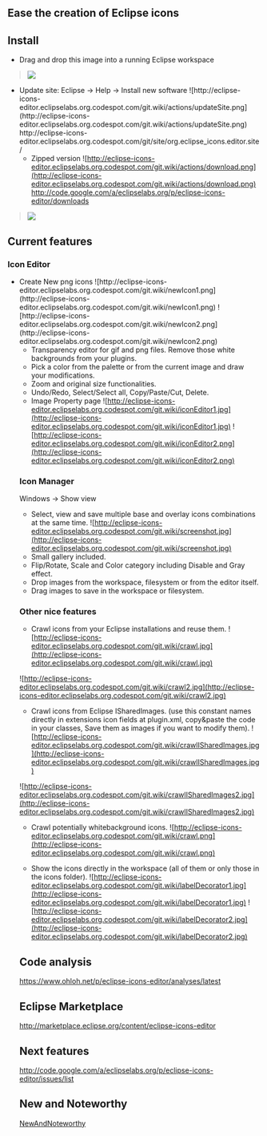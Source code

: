 ## Ease the creation of Eclipse icons ##

## Install ##
  * Drag and drop this image into a running Eclipse workspace
<a href='http://marketplace.eclipse.org/marketplace-client-intro?mpc_install=322221' title='Drag and drop into a running Eclipse Indigo workspace to install Eclipse Icons Editor'>
</li></ul><blockquote><img src='http://marketplace.eclipse.org/misc/installbutton.png' />
</a></blockquote>

<ul><li>Update site: Eclipse -> Help -> Install new software
![http://eclipse-icons-editor.eclipselabs.org.codespot.com/git.wiki/actions/updateSite.png](http://eclipse-icons-editor.eclipselabs.org.codespot.com/git.wiki/actions/updateSite.png)
http://eclipse-icons-editor.eclipselabs.org.codespot.com/git/site/org.eclipse_icons.editor.site/

  * Zipped version
![http://eclipse-icons-editor.eclipselabs.org.codespot.com/git.wiki/actions/download.png](http://eclipse-icons-editor.eclipselabs.org.codespot.com/git.wiki/actions/download.png)
http://code.google.com/a/eclipselabs.org/p/eclipse-icons-editor/downloads

<a href='https://www.paypal.com/cgi-bin/webscr?cmd=_s-xclick&hosted_button_id=X7NSN9GLUBLDJ' title='PayPal Donate'>
</li></ul><blockquote><img src='https://www.paypalobjects.com/en_US/i/btn/btn_donate_SM.gif' />
</a></blockquote>


<h2>Current features</h2>
<h3>Icon Editor</h3>
<ul><li>Create New png icons
![http://eclipse-icons-editor.eclipselabs.org.codespot.com/git.wiki/newIcon1.png](http://eclipse-icons-editor.eclipselabs.org.codespot.com/git.wiki/newIcon1.png)
![http://eclipse-icons-editor.eclipselabs.org.codespot.com/git.wiki/newIcon2.png](http://eclipse-icons-editor.eclipselabs.org.codespot.com/git.wiki/newIcon2.png)

  * Transparency editor for gif and png files. Remove those white backgrounds from your plugins.
  * Pick a color from the palette or from the current image and draw your modifications.
  * Zoom and original size functionalities.
  * Undo/Redo, Select/Select all, Copy/Paste/Cut, Delete.
  * Image Property page
![http://eclipse-icons-editor.eclipselabs.org.codespot.com/git.wiki/iconEditor1.jpg](http://eclipse-icons-editor.eclipselabs.org.codespot.com/git.wiki/iconEditor1.jpg)
![http://eclipse-icons-editor.eclipselabs.org.codespot.com/git.wiki/iconEditor2.png](http://eclipse-icons-editor.eclipselabs.org.codespot.com/git.wiki/iconEditor2.png)

### Icon Manager ###
Windows -> Show view
  * Select, view and save multiple base and overlay icons combinations at the same time.
![http://eclipse-icons-editor.eclipselabs.org.codespot.com/git.wiki/screenshot.jpg](http://eclipse-icons-editor.eclipselabs.org.codespot.com/git.wiki/screenshot.jpg)
  * Small gallery included.
  * Flip/Rotate, Scale and Color category including Disable and Gray effect.
  * Drop images from the workspace, filesystem or from the editor itself.
  * Drag images to save in the workspace or filesystem.

### Other nice features ###
  * Crawl icons from your Eclipse installations and reuse them.
![http://eclipse-icons-editor.eclipselabs.org.codespot.com/git.wiki/crawl.jpg](http://eclipse-icons-editor.eclipselabs.org.codespot.com/git.wiki/crawl.jpg)

![http://eclipse-icons-editor.eclipselabs.org.codespot.com/git.wiki/crawl2.jpg](http://eclipse-icons-editor.eclipselabs.org.codespot.com/git.wiki/crawl2.jpg)
  * Crawl icons from Eclipse ISharedImages. (use this constant names directly in extensions icon fields at plugin.xml, copy&paste the code in your classes, Save them as images if you want to modify them).
![http://eclipse-icons-editor.eclipselabs.org.codespot.com/git.wiki/crawlISharedImages.jpg](http://eclipse-icons-editor.eclipselabs.org.codespot.com/git.wiki/crawlISharedImages.jpg)

![http://eclipse-icons-editor.eclipselabs.org.codespot.com/git.wiki/crawlISharedImages2.jpg](http://eclipse-icons-editor.eclipselabs.org.codespot.com/git.wiki/crawlISharedImages2.jpg)

  * Crawl potentially whitebackground icons.
![http://eclipse-icons-editor.eclipselabs.org.codespot.com/git.wiki/crawl.png](http://eclipse-icons-editor.eclipselabs.org.codespot.com/git.wiki/crawl.png)

  * Show the icons directly in the workspace (all of them or only those in the icons folder).
![http://eclipse-icons-editor.eclipselabs.org.codespot.com/git.wiki/labelDecorator1.jpg](http://eclipse-icons-editor.eclipselabs.org.codespot.com/git.wiki/labelDecorator1.jpg)
![http://eclipse-icons-editor.eclipselabs.org.codespot.com/git.wiki/labelDecorator2.jpg](http://eclipse-icons-editor.eclipselabs.org.codespot.com/git.wiki/labelDecorator2.jpg)


## Code analysis ##
https://www.ohloh.net/p/eclipse-icons-editor/analyses/latest

## Eclipse Marketplace ##
http://marketplace.eclipse.org/content/eclipse-icons-editor

## Next features ##
http://code.google.com/a/eclipselabs.org/p/eclipse-icons-editor/issues/list

## New and Noteworthy ##
[NewAndNoteworthy](NewAndNoteworthy.md)
